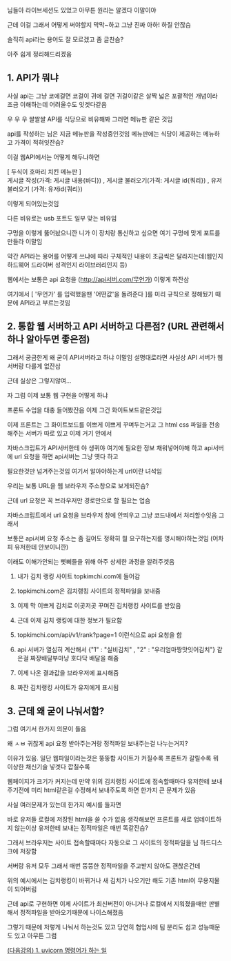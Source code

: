 
님들아 라이브세션도 있었고 아무튼 원리는 알겠다 이말이야

근데 이걸 그래서 어떻게 써야할지 막막~하고 그냥 진짜 아하! 하질 안잖슴

솔직히 api라는 용어도 잘 모르겠고 좀 글찬슴?

아주 쉽게 정리해드리겠음

## 1. API가 뭐냐

사실 api는 그냥 코에걸면 코걸이 귀에 걸면 귀걸이같은 살짝 넓은 포괄적인 개념이라 조금 이해하는데 어려울수도 잇겟다같음

우 우 우 쌀쌀쌀 API를 식당으로 비유해봐 그러면 메뉴판 같은 것임

api를 작성하는 님은 지금 메뉴판을 작성중인것임 메뉴판에는 식당이 제공하는 메뉴하고 가격이 적혀잇잔슴?

이걸 웹API에서는 어떻게 해두냐하면

[ 두식이 호마리 치킨 메뉴판 ]  
게시글 작성(가격: 게시글 내용{바디}) , 게시글 불러오기(가격: 게시글 id{쿼리}) , 유저 불러오기 (가격: 유저id{쿼리})

이렇게 되어있는것임

다른 비유로는 usb 포트도 일부 맞는 비유임

구멍을 이렇게 뚫어놨으니깐 니가 이 장치랑 통신하고 싶으면 여기 구멍에 맞게 포트를 만들라 이말임

약간 API라는 용어를 어떻게 쓰냐에 따라 구체적인 내용이 조금씩은 달라지는데(웹인지 하드웨어 드라이버 성격인지 라이브러리인지 등)

웹에서는 보통은 api 요청을 (http://api서버.com/무언가) 이렇게 하잔삼

여기에서 [ '무언가' 를 입력했을땐 '어떤값'을 돌려준다 ]를 미리 규칙으로 정해뒀기 때문에 API라고 부르는것임

## 2. 통합 웹 서버하고 API 서버하고 다른점? (URL 관련해서 하나 알아두면 좋은점)

그래서 궁금한게 왜 굳이 API서버라고 하냐 이말임 설명대로라면 사실상 API 서버가 웹 서버랑 다를게 없잔삼

근데 실상은 그렇지않여...

자 그럼 이제 보통 웹 구현을 어떻게 하냐

프론트 수업을 대충 들어봤잔음 이제 그건 화이트보드같은것임

이제 프론트는 그 화이트보드를 이쁘게 이쁘게 꾸며두는거고 그 html css 파일을 전송해주는 서버가 따로 있고 이제 거기 안에서

자바스크립트가 API서버한테 야 생퀴야 여기에 필요한 정보 채워넣어야해 하고 api서버에 url 요청을 하면 api서버는 그냥 옛다 하고

필요한것만 넘겨주는것임 여기서 알아야하는게 url이란 녀석임

우리는 보통 URL을 웹 브라우저 주소창으로 보게되잔슴?

근데 url 요청은 꼭 브라우저만 경로만으로 할 필요는 업슴

자바스크립트에서 url 요청을 브라우저 창에 안띄우고 그냥 코드내에서 처리할수잇음 그래서

보통은 api서버 요청 주소는 좀 길어도 정확히 뭘 요구하는지를 명시해야하는것임 (어차피 유저한테 안보이니깐)

이래도 이해가안되는 삣삐들을 위해 아주 상세한 과정을 알려주겟음

1. 내가 김치 랭킹 사이트 topkimchi.com에 들어감

2. topkimchi.com은 김치랭킹 사이트의 정적파일을 보내줌

3. 이제 막 이쁘게 김치로 이곳저곳 꾸며진 김치랭킹 사이트를 받았음

4. 근데 이제 김치 랭킹에 대한 정보가 필요함

5. topkimchi.com/api/v1/rank?page=1 이런식으로 api 요청을 함

6. api 서버가 열심히 계산해서 {"1" : "실비김치" , "2" : "우리엄마짱맛잇어김치"} 같은걸 짜장배달부마냥 호다닥 배달을 해줌

7. 이제 나온 결과값을 브라우저에 표시해줌

8. 짜잔 김치랭킹 사이트가 유저에게 표시됨

## 3. 근데 왜 굳이 나눠서함?

그럼 여기서 한가지 의문이 들음

왜 ㅅㅂ 귀찮게 api 요청 받아주는거랑 정적파일 보내주는걸 나누는거지?

이유가 있음. 일단 웹파일이라는것은 뚱뚱함 사이트가 커질수록 프론트가 갈릴수록 뭐 이상한 채신기술 넣겟다 깝칠수록

웹페이지가 크기가 커지는데 만약 위의 김치랭킹 사이트에 접속할때마다 유저한테 보내주기전에 미리 html같은걸 수정해서 보내주도록 하면 한가지 큰 문제가 있음

사실 여러문제가 있는데 한가지 예시를 들자면

바로 유저들 로컬에 저장된 html을 쓸 수가 없음 생각해보면 프론트를 새로 업데이트하지 않는이상 유저한테 보내는 정적파일은 매번 똑같잔슴?

그래서 브라우저는 사이트 접속할때마다 자동으로 그 사이트의 정적파일을 님 하드디스크에 저장함

서버랑 유저 모두 그래서 매번 뚱뚱한 정적파일을 주고받지 않아도 괜찮은건데

위의 예시에서는 김치랭킹이 바뀌거나 새 김치가 나오기만 해도 기존 html이 무용지물이 되어버림

근데 api로 구현하면 이제 사이트가 최신버전이 아니거나 로컬에서 지워졌을때만 판별해서 정적파일을 받아오기때문에 나이스해졌음

그렇기 때문에 저렇게 나눠서 하는것도 있고 당연히 협업시에 팀 분리도 쉽고 성능때문도 있고 아무튼 그럼

[(다음강의) 1. uvicorn 명령어가 하는 일](1.md)
